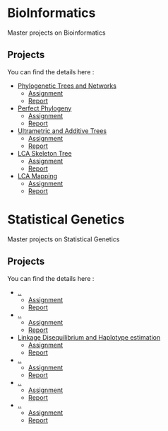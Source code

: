 # BioInformatics
Master projects on Bioinformatics

## Projects

You can find the details here :

- [Phylogenetic Trees and Networks](./lab1)
    - [Assignment](./lab1/bsg-mds-practical-1.pdf)
    - [Report](./lab1/report_lab1.pdf)
- [Perfect Phylogeny](./lab2)
    - [Assignment](./lab2/bsg-mds-practical-2.pdf)
    - [Report](./lab2/report_lab2.pdf)
- [Ultrametric and Additive Trees](./lab3)
    - [Assignment](./lab3/bsg-mds-practical-3.pdf)
    - [Report](./lab3/report_lab3.pdf)
- [LCA Skeleton Tree](./lab5)
    - [Assignment](./lab5/bsg-mds-practical-5.pdf)
    - [Report](./lab5/report_lab5.pdf)
- [LCA Mapping](./lab6)
    - [Assignment](./lab6/bsg-mds-practical-6.pdf)
    - [Report](./lab6/report_lab6.pdf)

# Statistical Genetics
Master projects on Statistical Genetics

## Projects

You can find the details here :

- [..](./lab7)
    - [Assignment](./lab7/.pdf)
    - [Report](./lab7/...pdf)
- [..](./lab8)
    - [Assignment](./lab8/bsg--1.pdf)
    - [Report](./lab8/...pdf)
- [Linkage Disequilibrium and Haplotype estimation](./lab9)
    - [Assignment](./lab9/BSG_MDS_practical_3_LD_HPhasing.pdf)
    - [Report](./lab9/lab9_final_report.pdf)
- [..](./lab1)
    - [Assignment](./lab7/bsg--1.pdf)
    - [Report](./lab7/...pdf)
- [..](./lab1)
    - [Assignment](./lab7/bsg--1.pdf)
    - [Report](./lab7/...pdf)
- [..](./lab1)
    - [Assignment](./lab7/bsg--1.pdf)
    - [Report](./lab7/...pdf)
